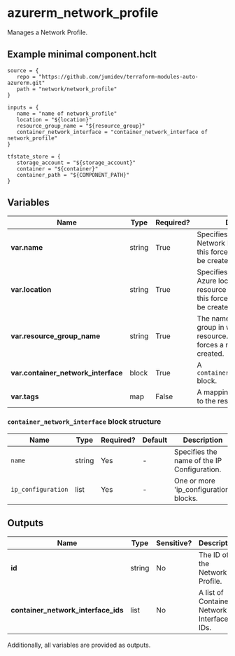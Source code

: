 # azurerm_network_profile

Manages a Network Profile.

## Example minimal component.hclt

```hcl
source = {
   repo = "https://github.com/jumidev/terraform-modules-auto-azurerm.git" 
   path = "network/network_profile" 
}

inputs = {
   name = "name of network_profile" 
   location = "${location}" 
   resource_group_name = "${resource_group}" 
   container_network_interface = "container_network_interface of network_profile" 
}

tfstate_store = {
   storage_account = "${storage_account}" 
   container = "${container}" 
   container_path = "${COMPONENT_PATH}" 
}

```

## Variables

| Name | Type | Required? |  Description |
| ---- | ---- | --------- |  ----------- |
| **var.name** | string | True | Specifies the name of the Network Profile. Changing this forces a new resource to be created. | 
| **var.location** | string | True | Specifies the supported Azure location where the resource exists. Changing this forces a new resource to be created. | 
| **var.resource_group_name** | string | True | The name of the resource group in which to create the resource. Changing this forces a new resource to be created. | 
| **var.container_network_interface** | block | True | A `container_network_interface` block. | 
| **var.tags** | map | False | A mapping of tags to assign to the resource. | 

### `container_network_interface` block structure

| Name | Type | Required? | Default | Description |
| ---- | ---- | --------- | ------- | ----------- |
| `name` | string | Yes | - | Specifies the name of the IP Configuration. |
| `ip_configuration` | list | Yes | - | One or more 'ip_configuration' blocks. |



## Outputs

| Name | Type | Sensitive? | Description |
| ---- | ---- | --------- | --------- |
| **id** | string | No  | The ID of the Network Profile. | 
| **container_network_interface_ids** | list | No  | A list of Container Network Interface IDs. | 

Additionally, all variables are provided as outputs.
